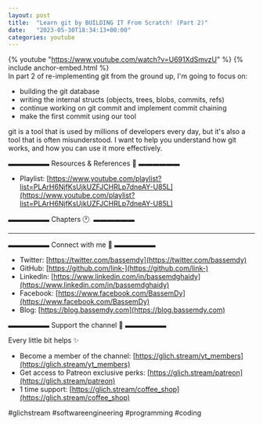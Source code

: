 ```yaml
---
layout: post
title:  "Learn git by BUILDING IT From Scratch! (Part 2)"
date:   "2023-05-30T18:34:13+00:00"
categories: youtube
---
```

{% youtube  "https://www.youtube.com/watch?v=U691XdSmvzU" %}
{% include anchor-embed.html %}
<br />
In part 2 of re-implementing git from the ground up, I'm going to focus on:

- building the git database
- writing the internal structs (objects, trees, blobs, commits, refs)
- continue working on git commit and implement commit chaining
- make the first commit using our tool

git is a tool that is used by millions of developers every day, but it's also a tool that is often misunderstood. I want to help you understand how git works, and how you can use it more effectively.


▬▬▬▬▬▬ Resources &amp; References 📕 ▬▬▬▬▬▬

- Playlist: [https://www.youtube.com/playlist?list=PLArH6NjfKsUjkUZFJCHRLp7dneAY-U85L](https://www.youtube.com/playlist?list=PLArH6NjfKsUjkUZFJCHRLp7dneAY-U85L)

▬▬▬▬▬▬ Chapters 🕐  ▬▬▬▬▬▬

---

▬▬▬▬▬▬ Connect with me 👋 ▬▬▬▬▬▬

- Twitter: [https://twitter.com/bassemdy](https://twitter.com/bassemdy)
- GitHub: [https://github.com/link-](https://github.com/link-)
- LinkedIn: [https://www.linkedin.com/in/bassemdghaidy](https://www.linkedin.com/in/bassemdghaidy)
- Facebook: [https://www.facebook.com/BassemDy](https://www.facebook.com/BassemDy)
- Blog: [https://blog.bassemdy.com](https://blog.bassemdy.com)

▬▬▬▬▬▬ Support the channel 💜 ▬▬▬▬▬▬

Every little bit helps ✨
- Become a member of the channel: [https://glich.stream/yt_members](https://glich.stream/yt_members)
- Get access to Patreon exclusive perks: [https://glich.stream/patreon](https://glich.stream/patreon)
- 1 time support: [https://glich.stream/coffee_shop](https://glich.stream/coffee_shop)

#glichstream #softwareengineering #programming #coding
